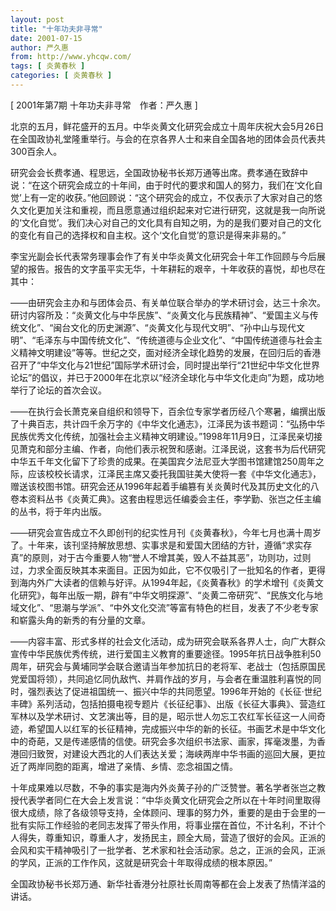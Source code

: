 ```yaml
---
layout: post
title: "十年功夫非寻常"
date: 2001-07-15
author: 严久惠
from: http://www.yhcqw.com/
tags: [ 炎黄春秋 ]
categories: [ 炎黄春秋 ]
---
```



[ 2001年第7期 十年功夫非寻常　作者：严久惠 ]

北京的五月，鲜花盛开的五月。中华炎黄文化研究会成立十周年庆祝大会5月26日在全国政协礼堂隆重举行。与会的在京各界人士和来自全国各地的团体会员代表共300百余人。


研究会会长费孝通、程思远，全国政协秘书长郑万通等出席。费孝通在致辞中说：“在这个研究会成立的十年间，由于时代的要求和国人的努力，我们在‘文化自觉’上有一定的收获。”他回顾说：“这个研究会的成立，不仅表示了大家对自己的悠久文化更加关注和重视，而且愿意通过组织起来对它进行研究，这就是我一向所说的‘文化自觉’。我们决心对自己的文化具有自知之明，为的是我们要对自己的文化的变化有自己的选择权和自主权。这个‘文化自觉’的意识是得来非易的。”

李宝光副会长代表常务理事会作了有关中华炎黄文化研究会十年工作回顾与今后展望的报告。报告的文字虽平实无华，十年耕耘的艰辛，十年收获的喜悦，却也尽在其中：


——由研究会主办和与团体会员、有关单位联合举办的学术研讨会，达三十余次。研讨内容所及：“炎黄文化与中华民族”、“炎黄文化与民族精神”、“爱国主义与传统文化”、“闽台文化的历史渊源”、“炎黄文化与现代文明”、“孙中山与现代文明”、“毛泽东与中国传统文化”、“传统道德与企业文化”、“中国传统道德与社会主义精神文明建设”等等。世纪之交，面对经济全球化趋势的发展，在回归后的香港召开了“中华文化与21世纪”国际学术研讨会，同时提出举行“21世纪中华文化世界论坛”的倡议，并已于2000年在北京以“经济全球化与中华文化走向”为题，成功地举行了论坛的首次会议。


——在执行会长萧克亲自组织和领导下，百余位专家学者历经八个寒暑，编撰出版了十典百志，共计四千余万字的《中华文化通志》，江泽民为该书题词：“弘扬中华民族优秀文化传统，加强社会主义精神文明建设。”1998年11月9日，江泽民亲切接见萧克和部分主编、作者，向他们表示祝贺和感谢。江泽民说，这套书为后代研究中华五千年文化留下了珍贵的成果。在美国宾夕法尼亚大学图书馆建馆250周年之际，应该校校长请求，江泽民主席又委托我国驻美大使将一套《中华文化通志》，赠送该校图书馆。研究会还从1996年起着手编篡有关炎黄时代及其历史文化的八卷本资料丛书《炎黄汇典》。这套由程思远任编委会主任，李学勤、张岂之任主编的丛书，将于年内出版。


——研究会宣告成立不久即创刊的纪实性月刊《炎黄春秋》，今年七月也满十周岁了。十年来，该刊坚持解放思想、实事求是和爱国大团结的方针，遵循“求实存真”的原则，对于古今重要人物“誉人不增其美，毁人不益其恶”，功则功，过则过，力求全面反映其本来面目。正因为如此，它不仅吸引了一批知名的作者，更得到海内外广大读者的信赖与好评。从1994年起，《炎黄春秋》的学术增刊《炎黄文化研究》，每年出版一期，辟有“中华文明探源”、“炎黄二帝研究”、“民族文化与地域文化”、“思潮与学派”、“中外文化交流”等富有特色的栏目，发表了不少老专家和崭露头角的新秀的有分量的文章。


——内容丰富、形式多样的社会文化活动，成为研究会联系各界人士，向广大群众宣传中华民族优秀传统，进行爱国主义教育的重要途径。1995年抗日战争胜利50周年，研究会与黄埔同学会联合邀请当年参加抗日的老将军、老战士（包括原国民党爱国将领），共同追忆同仇敌忾、并肩作战的岁月，与会者在重温胜利喜悦的同时，强烈表达了促进祖国统一、振兴中华的共同愿望。1996年开始的《长征·世纪丰碑》系列活动，包括拍摄电视专题片《长征纪事》、出版《长征大事典》、营造红军林以及学术研讨、文艺演出等，目的是，昭示世人勿忘工农红军长征这一人间奇迹，希望国人以红军的长征精神，完成振兴中华的新的长征。书画艺术是中华文化中的奇葩，又是传递感情的信使。研究会多次组织书法家、画家，挥毫泼墨，为香港回归致贺，对建设大西北的人们表达关爱；海峡两岸中华书画的巡回大展，更拉近了两岸同胞的距离，增进了亲情、乡情、恋念祖国之情。


十年成果难以尽数，不争的事实是海内外炎黄子孙的广泛赞誉。著名学者张岂之教授代表学者同仁在大会上发言说：“中华炎黄文化研究会之所以在十年时间里取得很大成绩，除了各级领导支持，全体顾问、理事的努力外，重要的是由于会里的一批有实际工作经验的老同志发挥了带头作用，将事业摆在首位，不计名利，不计个人得失，尊重知识，尊重人才，发扬民主，顾全大局，营造了很好的会风。正派的会风和实干精神吸引了一批学者、艺术家和社会活动家。总之，正派的会风，正派的学风，正派的工作作风，这就是研究会十年取得成绩的根本原因。”

全国政协秘书长郑万通、新华社香港分社原社长周南等都在会上发表了热情洋溢的讲话。


